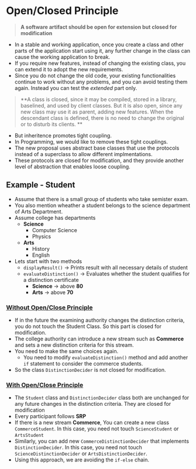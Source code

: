 # Open/Closed Principle

> **A software artifact should be open for extension but closed for modification**

- In a stable and working application, once you create a class and other parts of the application start using it, any further change in the class can cause the working application to break.
- If you require new features, instead of changing the existing class, you can extend it to adopt the new requirements.
- Since you do not change the old code, your existing functionalities continue to work without any problems, and you can avoid testing them again. Instead you can test the *extended* part only. 

> **A class is closed, since it may be compiled, stored in a library, baselined, and used by client classes. But it is also open, since any new class may use it as parent, adding new features. When the descendant class is defined, there is no need to change the original or to disturb its clients. **

- But inheritence promotes tight coupling. 
- In Programming, we would like to remove these tight couplings. 
- The new proposal uses abstract base classes that use the protocols instead of a superclass to allow different implmentations. 
- These protocols are closed for modification, and they provide another level of abstraction that enables loose coupling. 

## Example  - Student

- Assume that there is a small group of students who take semister exam. 
- You also mention wheather a student belongs to the science department of Arts Department. 
- Assume college has departments
    - **Science**
        - Computer Science
        - Physics
    - **Arts**
        - History
        - English
- Lets start with two methods
    - `displayResult()` -> Prints result with all necessary details of student
    - `evaluateDistinction()` -> Evaluates whether the student qualifies for a distinction certificate
        - **Science** -> above **80**
        - **Arts** -> above **70**

### [Without Open/Close Principle](WithoutOpenClosePrinicple/Client.java)

- If in the future the examining authority changes the distinction criteria, you do not touch the Student Class. So this part is closed for modification. 
- The college authority can introduce a new stream such as **Commerce** and sets a new distinction criteria for this stream. 
- You need to make the same choices again. 
    - You need to modify `evaluateDistinction()` method and add another `if` statement to consider the commerce students. 
- So the class `DistinctionDecider` is not closed for modification. 

### [With Open/Close Principle](WithOpenClosePrinciple/Client.java)

- The `Student` class and `DistinctionDecider` class both are unchanged for any future changes in the distinction criteria. They are closed for modification
- Every participant follows **SRP**
- If there is a new stream **Commerce**, You can create a new class `CommerceStudent`. In this case, you need not touch `ScienceStudent` or `ArtsStudent`
- Similarly, you can add new `CommerceDistinctionDecider` that implements `DistinctionDecider`. In this case, you need not touch `ScienceDistinctionDecider` or `ArtsDistinctionDecider`. 
- Using this approach, we are avoiding the `if-else` chain. 
